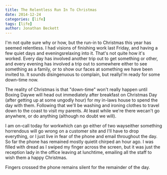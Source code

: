 ```yaml
---
title: The Relentless Run In To Christmas
date: 2014-12-24
categories: [life]
tags: [life]
author: Jonathan Beckett
---
```


I'm not quite sure why or how, but the run-in to Christmas this year has seemed relentless. I had visions of finishing work last Friday, and having a few quiet days and eveningsrelaxing into it. That's not quite how it's worked. Every day has involved another trip out to get something or other, and every evening has involved a trip out to somewhere either to see something as a family, or to show our faces at something we have been invited to. It sounds disingenuous to complain, but reallyI'm ready for some down-time now.

The reality of Christmas is that "down-time" won't really happen until Boxing Daywe will head out immediately after breakfast on Christmas Day (after getting up at some ungodly hour) for my in-laws house to spend the day with them. Following that we'll be washing and ironing clothes to travel down to the coast to visit my parents. At least while we're there wecan't go anywhere, or do anything (although no doubt we will).

I am on-call today for workwhich can go either of two wayseither something horrendous will go wrong on a customer site and I'll have to drop everything, or I just live in fear of the phone and email throughout the day. So far the phone has remained mostly quietit chirped an hour ago. I was filled with dread as I swiped my finger across the screen, but it was just the reception lady in the office leaving at lunchtime, emailing all the staff to wish them a happy Christmas.

Fingers crossed the phone remains silent for the remainder of the day.